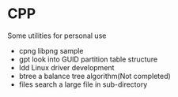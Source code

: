 CPP
==
Some utilities for personal use

- cpng libpng sample
- gpt look into GUID partition table structure
- ldd Linux driver development
- btree a balance tree algorithm(Not completed)
- files search a large file in sub-directory